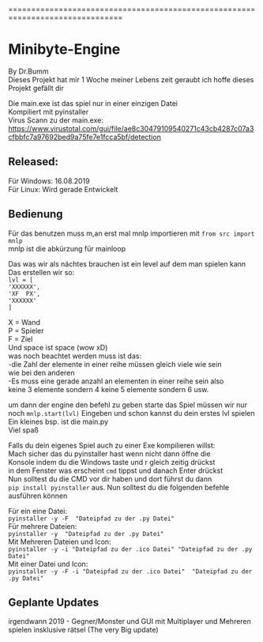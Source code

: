 ===============================================================================
# Minibyte-Engine  
By Dr.Bumm  
Dieses Projekt hat mir 1 Woche meiner Lebens zeit geraubt ich hoffe dieses Projekt gefällt dir

Die main.exe ist das spiel nur in einer einzigen Datei   
Kompiliert mit pyinstaller  
Virus Scann zu der main.exe: https://www.virustotal.com/gui/file/ae8c30479109540271c43cb4287c07a3cfbbfc7a97692bed9a75fe7e1fcca5bf/detection  
  
Released:   
-  
Für Windows: 16.08.2019   
Für Linux: Wird gerade Entwickelt
  
Bedienung  
-  
Für das benutzen muss m,an erst mal mnlp importieren mit `from src import mnlp`  
mnlp ist die abkürzung für mainloop  
  
Das was wir als nächtes brauchen ist ein level auf dem man spielen kann  
Das erstellen wir so:  
`lvl = [`     
       `'XXXXXX',`      
       `'XF  PX',`   
       `'XXXXXX'`    
       `]`    
  
  
X = Wand   
P = Spieler  
F = Ziel  
Und space ist space (wow xD)  
was noch beachtet werden muss ist das:  
-die Zahl der elemente in einer reihe müssen gleich viele wie sein   
wie bei den anderen  
-Es muss eine gerade anzahl an elementen in einer reihe sein also  
keine 3 elemente sondern 4 keine 5 elemente sondern 6 usw.  
  
um dann der engine den befehl zu geben starte das Spiel müssen wir nur  
noch `mnlp.start(lvl)` Eingeben und schon kannst du dein erstes lvl spielen  
Ein kleines bsp. ist die main.py  
Viel spaß  
   
Falls du dein eigenes Spiel auch zu einer Exe kompilieren willst:    
Mach sicher das du pyinstaller hast wenn nicht dann öffne die     
Konsole indem du die Windows taste und r gleich zeitig drückst      
in dem Fenster was erscheint `cmd` tippst und danach Enter drückst   
Nun solltest du die CMD vor dir haben und dort führst du dann    
`pip install pyinstaller` aus. Nun solltest du die folgenden befehle   
ausführen können  
   
Für ein eine Datei:  
`pyinstaller -y -F  "Dateipfad zu der .py Datei"`  
Für mehrere Dateien:  
`pyinstaller -y  "Dateipfad zu der .py Datei"`  
Mit Mehreren Dateien und Icon:  
`pyinstaller -y -i "Dateipfad zu der .ico Datei" "Dateipfad zu der .py Datei"`  
Mit einer Datei und Icon:   
`pyinstaller -y -F -i "Dateipfad zu der .ico Datei"  "Dateipfad zu der .py Datei"`  

Geplante Updates
-
irgendwann 2019 - Gegner/Monster und GUI mit Multiplayer und Mehreren spielen insklusive rätsel (The very Big update)    
